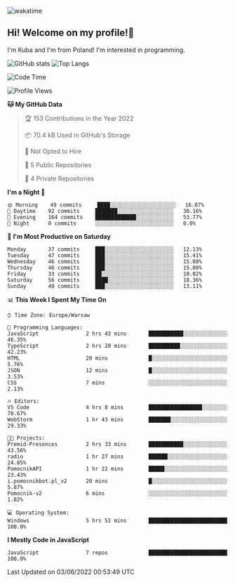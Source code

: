 ![wakatime](https://wakatime.com/badge/user/29588d82-8771-4fcd-a301-6a9b9976125e.svg)
## Hi! Welcome on my profile!👋
I'm Kuba and I'm from Poland! I'm interested in programming.

![GitHub stats](https://github-readme-stats.vercel.app/api?username=xKubsoneQ&show_icons=true&theme=dark)
![Top Langs](https://github-readme-stats.vercel.app/api/top-langs/?username=xKubsoneQ&theme=dark)

<!--START_SECTION:waka-->
![Code Time](http://img.shields.io/badge/Code%20Time-0%20secs-blue)

![Profile Views](http://img.shields.io/badge/Profile%20Views-8-blue)

**🐱 My GitHub Data** 

> 🏆 153 Contributions in the Year 2022
 > 
> 📦 70.4 kB Used in GitHub's Storage 
 > 
> 🚫 Not Opted to Hire
 > 
> 📜 5 Public Repositories 
 > 
> 🔑 4 Private Repositories  
 > 
**I'm a Night 🦉** 

```text
🌞 Morning    49 commits     ████░░░░░░░░░░░░░░░░░░░░░   16.07% 
🌆 Daytime    92 commits     ███████░░░░░░░░░░░░░░░░░░   30.16% 
🌃 Evening    164 commits    █████████████░░░░░░░░░░░░   53.77% 
🌙 Night      0 commits      ░░░░░░░░░░░░░░░░░░░░░░░░░   0.0%

```
📅 **I'm Most Productive on Saturday** 

```text
Monday       37 commits     ███░░░░░░░░░░░░░░░░░░░░░░   12.13% 
Tuesday      47 commits     ███░░░░░░░░░░░░░░░░░░░░░░   15.41% 
Wednesday    46 commits     ███░░░░░░░░░░░░░░░░░░░░░░   15.08% 
Thursday     46 commits     ███░░░░░░░░░░░░░░░░░░░░░░   15.08% 
Friday       33 commits     ██░░░░░░░░░░░░░░░░░░░░░░░   10.82% 
Saturday     56 commits     ████░░░░░░░░░░░░░░░░░░░░░   18.36% 
Sunday       40 commits     ███░░░░░░░░░░░░░░░░░░░░░░   13.11%

```


📊 **This Week I Spent My Time On** 

```text
⌚︎ Time Zone: Europe/Warsaw

💬 Programming Languages: 
JavaScript               2 hrs 43 mins       ███████████░░░░░░░░░░░░░░   46.35% 
TypeScript               2 hrs 28 mins       ██████████░░░░░░░░░░░░░░░   42.23% 
HTML                     20 mins             █░░░░░░░░░░░░░░░░░░░░░░░░   5.76% 
JSON                     12 mins             █░░░░░░░░░░░░░░░░░░░░░░░░   3.53% 
CSS                      7 mins              ░░░░░░░░░░░░░░░░░░░░░░░░░   2.13%

🔥 Editors: 
VS Code                  4 hrs 8 mins        █████████████████░░░░░░░░   70.67% 
WebStorm                 1 hr 43 mins        ███████░░░░░░░░░░░░░░░░░░   29.33%

🐱‍💻 Projects: 
Premid-Presences         2 hrs 33 mins       ███████████░░░░░░░░░░░░░░   43.56% 
radio                    1 hr 27 mins        ██████░░░░░░░░░░░░░░░░░░░   24.85% 
PomocnikAPI              1 hr 22 mins        █████░░░░░░░░░░░░░░░░░░░░   23.43% 
i.pomocnikbot.pl_v2      20 mins             █░░░░░░░░░░░░░░░░░░░░░░░░   5.87% 
Pomocnik-v2              6 mins              ░░░░░░░░░░░░░░░░░░░░░░░░░   1.82%

💻 Operating System: 
Windows                  5 hrs 51 mins       █████████████████████████   100.0%

```

**I Mostly Code in JavaScript** 

```text
JavaScript               7 repos             █████████████████████████   100.0%

```



 Last Updated on 03/06/2022 00:53:49 UTC
<!--END_SECTION:waka-->
